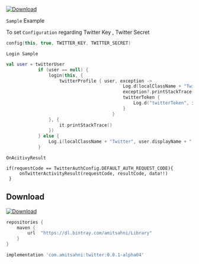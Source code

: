 [ ![Download](https://api.bintray.com/packages/amitsahni/Library/twitter/images/download.svg) ](https://bintray.com/amitsahni/Library/twitter/_latestVersion)

`Sample` Example

To set `Configuration` regarding Twitter Key , Twitter Secret

```kotlin
config(this, true, TWITTER_KEY, TWITTER_SECRET)
```

`Login Sample`

```kotlin
val user = twitterUser
            if (user == null) {
                login(this, {
                    twitterProfile { user, exception ->
                                            Log.d(localClassName + "Twitter", user?.displayName + " " + user?.email + "" + user?.phoneNumber)
                                            exception?.printStackTrace()
                                            twitterToken {
                                                Log.d("twitterToken", it)
                                            }
                                        }
                }, {
                    it.printStackTrace()
                })
            } else {
                Log.i(localClassName + "Twitter", user.displayName + " " + user.email + "" + user.phoneNumber)
            } 
```

`OnAcitivyResult`

```
if(requestCode == TwitterAuthConfig.DEFAULT_AUTH_REQUEST_CODE){
     onTwitterActivityResult(requestCode, resultCode, data!!)
 }
```

Download
--------

[ ![Download](https://api.bintray.com/packages/amitsahni/Library/twitter/images/download.svg) ](https://bintray.com/amitsahni/Library/twitter/_latestVersion)


```groovy
repositories {
    maven {
        url  "https://dl.bintray.com/amitsahni/Library" 
    }
}
```

```groovy
implementation 'com.amitsahni:twitter:0.0.1-alpha04'
```
